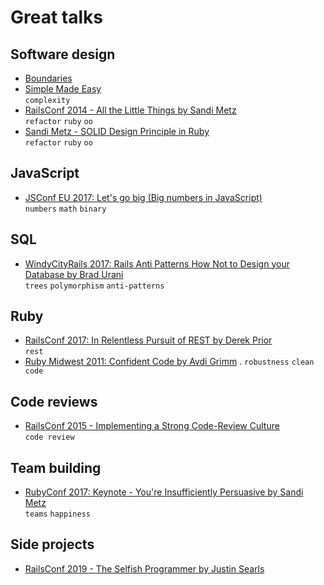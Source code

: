 # Great talks

## Software design
- [Boundaries](https://www.destroyallsoftware.com/talks/boundaries)
- [Simple Made Easy](https://www.infoq.com/presentations/Simple-Made-Easy)  
  `complexity`
- [RailsConf 2014 - All the Little Things by Sandi Metz](https://www.youtube.com/watch?v=8bZh5LMaSmE)  
  `refactor` `ruby` `oo`
- [Sandi Metz - SOLID Design Principle in Ruby](https://www.youtube.com/watch?v=8STtzjyDTTQ)  
  `refactor` `ruby` `oo`

## JavaScript
- [JSConf EU 2017: Let's go big (Big numbers in JavaScript)](https://www.youtube.com/watch?v=9SHOfZI_SsM)  
  `numbers` `math` `binary`

## SQL
- [WindyCityRails 2017: Rails Anti Patterns How Not to Design your Database by Brad Urani](https://www.youtube.com/watch?v=hVaj1ZIKv4k)  
  `trees` `polymorphism` `anti-patterns`

## Ruby
- [RailsConf 2017: In Relentless Pursuit of REST by Derek Prior](https://www.youtube.com/watch?v=HctYHe-YjnE)  
  `rest`
- [Ruby Midwest 2011: Confident Code by Avdi Grimm](https://www.youtube.com/watch?v=T8J0j2xJFgQ) . 
  `robustness` `clean code`

## Code reviews
- [RailsConf 2015 - Implementing a Strong Code-Review Culture](https://www.youtube.com/watch?v=PJjmw9TRB7s)  
  `code review`

## Team building
- [RubyConf 2017: Keynote - You're Insufficiently Persuasive by Sandi Metz](https://www.youtube.com/watch?v=VzWLGMtXflg)  
  `teams` `happiness`

## Side projects
- [RailsConf 2019 - The Selfish Programmer by Justin Searls](https://www.youtube.com/watch?v=k5thkp4ZXSI)
